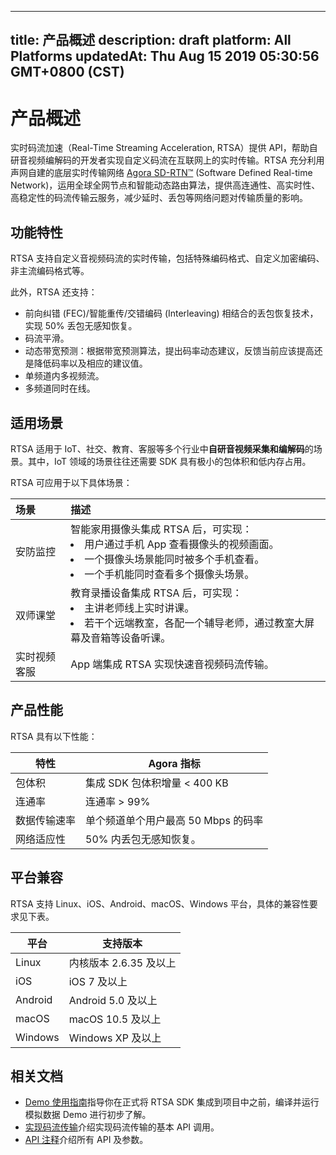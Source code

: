 
---
title: 产品概述
description: draft
platform: All Platforms
updatedAt: Thu Aug 15 2019 05:30:56 GMT+0800 (CST)
---
# 产品概述
实时码流加速（Real-Time Streaming Acceleration, RTSA）提供 API，帮助自研音视频编解码的开发者实现自定义码流在互联网上的实时传输。RTSA 充分利用声网自建的底层实时传输网络 [Agora SD-RTN™](../../cn/RTSA/terms.md) (Software Defined Real-time Network)，运用全球全网节点和智能动态路由算法，提供高连通性、高实时性、高稳定性的码流传输云服务，减少延时、丢包等网络问题对传输质量的影响。

## 功能特性
RTSA 支持自定义音视频码流的实时传输，包括特殊编码格式、自定义加密编码、非主流编码格式等。

此外，RTSA 还支持：

* 前向纠错 (FEC)/智能重传/交错编码 (Interleaving) 相结合的丢包恢复技术，实现 50% 丢包无感知恢复。
* 码流平滑。
* 动态带宽预测：根据带宽预测算法，提出码率动态建议，反馈当前应该提高还是降低码率以及相应的建议值。
* 单频道内多视频流。
* 多频道同时在线。

## 适用场景
RTSA 适用于 IoT、社交、教育、客服等多个行业中**自研音视频采集和编解码**的场景。其中，IoT 领域的场景往往还需要 SDK 具有极小的包体积和低内存占用。

RTSA 可应用于以下具体场景：

| 场景         | 描述                                                         |
| :----------- | :----------------------------------------------------------- |
| 安防监控     | 智能家用摄像头集成 RTSA 后，可实现：<li>用户通过手机 App 查看摄像头的视频画面。<li>一个摄像头场景能同时被多个手机查看。<li>一个手机能同时查看多个摄像头场景。 |
| 双师课堂     | 教育录播设备集成 RTSA 后，可实现：<li>主讲老师线上实时讲课。 <li>若干个远端教室，各配一个辅导老师，通过教室大屏幕及音箱等设备听课。 |
| 实时视频客服 | App 端集成 RTSA 实现快速音视频码流传输。                     |

## 产品性能
RTSA 具有以下性能：

| 特性           | Agora 指标                                                                                                         |
|----------------|--------------------------------------------------------------------------------------------------------------------|
| 包体积      | 集成 SDK 包体积增量 &lt; 400 KB |
| 连通率      | 连通率 &gt;  99%  |
| 数据传输速率 | 单个频道单个用户最高 50 Mbps 的码率             |
| 网络适应性 | 50% 内丢包无感知恢复。                                                                               |

## 平台兼容

RTSA 支持 Linux、iOS、Android、macOS、Windows 平台，具体的兼容性要求见下表。
	
| 平台   | 支持版本 |
|--------|---------------------------------------------------------------------------------------------------------------------|
| Linux | 内核版本 2.6.35 及以上                                                                                                     |
| iOS | iOS 7 及以上                                                                                                    |
| Android | Android 5.0 及以上                                                                                                     |
| macOS | macOS 10.5 及以上                                                                                                     |
| Windows | Windows XP 及以上                                                                                                   |
	
## 相关文档
* [Demo 使用指南](../../cn/RTSA/demo_guide_android.md)指导你在正式将 RTSA SDK 集成到项目中之前，编译并运行模拟数据 Demo 进行初步了解。
* [实现码流传输](../../cn/RTSA/transmit_streams_android.md)介绍实现码流传输的基本 API 调用。
* [ API 注释](https://docs.agora.io/cn/RTSA/API%20Reference/rtsa_java/index.html)介绍所有 API 及参数。
